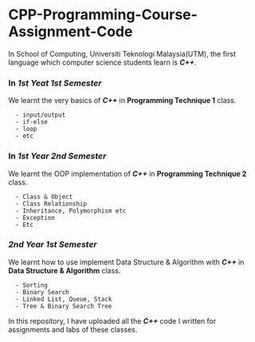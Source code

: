 # CPP-Programming-Course-Assignment-Code
In School of Computing, Universiti Teknologi Malaysia(UTM), the first language which computer science students learn is ***C++***.

### In *1st Yeat 1st Semester*
We learnt the very basics of ***C++*** in **Programming Technique 1** class.
```
  - input/output
  - if-else
  - loop
  - etc
```

### In *1st Year 2nd Semester*
We learnt the OOP implementation of ***C++*** in **Programming Technique 2** class.
```
  - Class & Object
  - Class Relationship
  - Inheritance, Polymorphism etc
  - Exception
  - Etc
```

### *2nd Year 1st Semester*
We learnt how to use implement Data Structure & Algorithm with ***C++*** in **Data Structure & Algorithm** class.
```
  - Sorting
  - Binary Search
  - Linked List, Queue, Stack
  - Tree & Binary Search Tree
```

In this repository, I have uploaded all the ***C++*** code I written for assignments and labs of these classes. 
